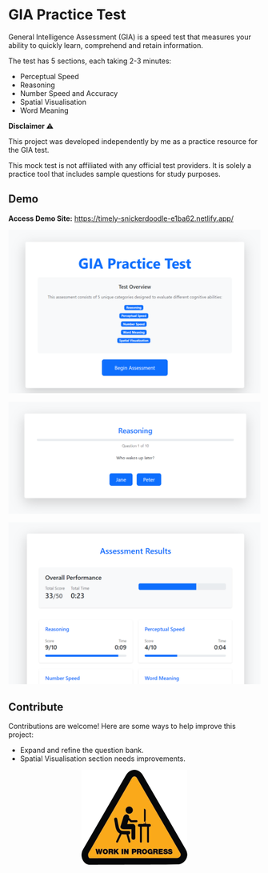 # GIA Practice Test
General Intelligence Assessment (GIA) is a speed test that measures your ability to quickly learn, comprehend and retain information.

The test has 5 sections, each taking 2-3 minutes:

- Perceptual Speed
- Reasoning
- Number Speed and Accuracy
- Spatial Visualisation
- Word Meaning

**Disclaimer ⚠️**

This project was developed independently by me as a practice resource for the GIA test.

This mock test is not affiliated with any official test providers. It is solely a practice tool that includes sample questions for study purposes.

## Demo

**Access Demo Site:**
https://timely-snickerdoodle-e1ba62.netlify.app/

![Home](img/home.png)

![alt text](img/test.png)

![alt text](img/results.png)

## Contribute

Contributions are welcome! Here are some ways to help improve this project:

- Expand and refine the question bank.
- Spatial Visualisation section needs improvements.


<div align="center">
  <img src="img/wip.png" alt="Logo">
</div>